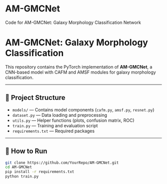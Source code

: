 # AM-GMCNet
Code for AM-GMCNet: Galaxy Morphology Classification Network
# AM-GMCNet: Galaxy Morphology Classification

This repository contains the PyTorch implementation of **AM-GMCNet**, a CNN-based model with CAFM and AMSF modules for galaxy morphology classification.

---

## 📂 Project Structure
- `models/` — Contains model components (`cafm.py`, `amsf.py`, `resnet.py`)
- `dataset.py` — Data loading and preprocessing
- `utils.py` — Helper functions (plots, confusion matrix, ROC)
- `train.py` — Training and evaluation script
- `requirements.txt` — Required packages

---

## 🚀 How to Run
```bash
git clone https://github.com/YourRepo/AM-GMCNet.git
cd AM-GMCNet
pip install -r requirements.txt
python train.py
